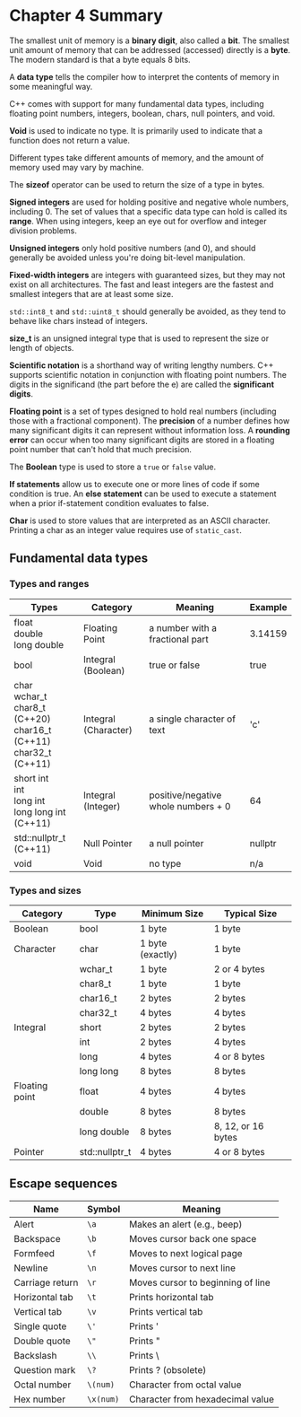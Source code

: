 # Chapter 4 Summary

The smallest unit of memory is a **binary digit**, also called a **bit**. The smallest unit amount of memory that can be addressed (accessed) directly is a **byte**. The modern standard is that a byte equals 8 bits.

A **data type** tells the compiler how to interpret the contents of memory in some meaningful way.

C++ comes with support for many fundamental data types, including floating point numbers, integers, boolean, chars, null pointers, and void.

**Void** is used to indicate no type. It is primarily used to indicate that a function does not return a value.

Different types take different amounts of memory, and the amount of memory used may vary by machine.

The **sizeof** operator can be used to return the size of a type in bytes.

**Signed integers** are used for holding positive and negative whole numbers, including 0. The set of values that a specific data type can hold is called its **range**. When using integers, keep an eye out for overflow and integer division problems.

**Unsigned integers** only hold positive numbers (and 0), and should generally be avoided unless you're doing bit-level manipulation.

**Fixed-width integers** are integers with guaranteed sizes, but they may not exist on all architectures. The fast and least integers are the fastest and smallest integers that are at least some size.

`std::int8_t` and `std::uint8_t` should generally be avoided, as they tend to behave like chars instead of integers.

**size_t** is an unsigned integral type that is used to represent the size or length of objects.

**Scientific notation** is a shorthand way of writing lengthy numbers. C++ supports scientific notation in conjunction with floating point numbers. The digits in the significand (the part before the e) are called the **significant digits**.

**Floating point** is a set of types designed to hold real numbers (including those with a fractional component). The **precision** of a number defines how many significant digits it can represent without information loss. A **rounding error** can occur when too many significant digits are stored in a floating point number that can't hold that much precision.

The **Boolean** type is used to store a `true` or `false` value.

**If statements** allow us to execute one or more lines of code if some condition is true. An **else statement** can be used to execute a statement when a prior if-statement condition evaluates to false.

**Char** is used to store values that are interpreted as an ASCII character. Printing a char as an integer value requires use of `static_cast`.

## Fundamental data types

### Types and ranges

| Types                                                                 | Category             | Meaning                              | Example     |
|-----------------------------------------------------------------------|----------------------|--------------------------------------|-------------|
| float<br>double<br>long double                                       | Floating Point       | a number with a fractional part      | 3.14159     |
| bool                                                                 | Integral (Boolean)   | true or false                        | true        |
| char<br>wchar_t<br>char8_t (C++20)<br>char16_t (C++11)<br>char32_t (C++11) | Integral (Character) | a single character of text          | 'c'         |
| short int<br>int<br>long int<br>long long int (C++11)                | Integral (Integer)   | positive/negative whole numbers + 0  | 64          |
| std::nullptr_t (C++11)                                               | Null Pointer         | a null pointer                       | nullptr     |
| void                                                                 | Void                 | no type                              | n/a         |

### Types and sizes

| Category        | Type           | Minimum Size       | Typical Size          |
|-----------------|----------------|--------------------|-----------------------|
| Boolean         | bool           | 1 byte             | 1 byte                |
| Character       | char           | 1 byte (exactly)   | 1 byte                |
|                 | wchar_t        | 1 byte             | 2 or 4 bytes          |
|                 | char8_t        | 1 byte             | 1 byte                |
|                 | char16_t       | 2 bytes            | 2 bytes               |
|                 | char32_t       | 4 bytes            | 4 bytes               |
| Integral        | short          | 2 bytes            | 2 bytes               |
|                 | int            | 2 bytes            | 4 bytes               |
|                 | long           | 4 bytes            | 4 or 8 bytes          |
|                 | long long      | 8 bytes            | 8 bytes               |
| Floating point  | float          | 4 bytes            | 4 bytes               |
|                 | double         | 8 bytes            | 8 bytes               |
|                 | long double    | 8 bytes            | 8, 12, or 16 bytes    |
| Pointer         | std::nullptr_t | 4 bytes            | 4 or 8 bytes          |

## Escape sequences

 | Name            | Symbol    | Meaning                                  |
|-----------------|-----------|------------------------------------------|
| Alert           | `\a`      | Makes an alert (e.g., beep)              |
| Backspace       | `\b`      | Moves cursor back one space              |
| Formfeed        | `\f`      | Moves to next logical page               |
| Newline         | `\n`      | Moves cursor to next line                |
| Carriage return | `\r`     | Moves cursor to beginning of line       |
| Horizontal tab  | `\t`      | Prints horizontal tab                    |
| Vertical tab    | `\v`      | Prints vertical tab                      |
| Single quote    | `\'`      | Prints '                                 |
| Double quote    | `\"`      | Prints "                                 |
| Backslash       | `\\`      | Prints \                                 |
| Question mark   | `\?`      | Prints ? (obsolete)                     |
| Octal number    | `\(num)`  | Character from octal value               |
| Hex number      | `\x(num)` | Character from hexadecimal value        |
